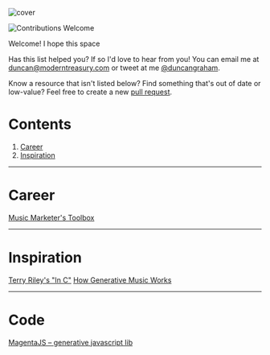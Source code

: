 ![cover](/cover.png)

![Contributions Welcome](https://img.shields.io/badge/Contributions-welcome-blue.svg)

Welcome! I hope this space 

Has this list helped you? If so I'd love to hear from you! You can email me at [duncan@moderntreasury.com](emailto:duncan@moderntreasury.com) or tweet at me [@duncangraham](http://twitter.com/duncangraham).

Know a resource that isn't listed below? Find something that's out of date or low-value? Feel free to create a new [pull request](https://github.com/duncangraham/music-resources/pulls).

# Contents

1. [Career](#career) 
2. [Inspiration](#inspiration) 

---

# Career

[Music Marketer's Toolbox](https://docs.google.com/spreadsheets/u/0/d/1r1PiNLxBCRPMtJtiP-Iiib8jag80RdDE-FGDV3vasC8/htmlview#gid=405551982)

---

# Inspiration

[Terry Riley's "In C"](https://teropa.info/blog/2017/01/23/terry-rileys-in-c.html)
[How Generative Music Works](https://teropa.info/loop/#/title)

---

# Code

[MagentaJS – generative javascript lib](https://magenta.tensorflow.org/js-announce)
